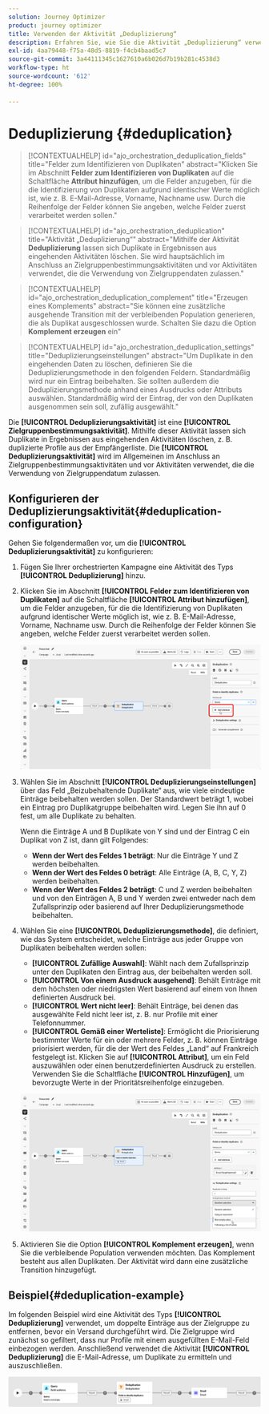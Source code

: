 ```yaml
---
solution: Journey Optimizer
product: journey optimizer
title: Verwenden der Aktivität „Deduplizierung“
description: Erfahren Sie, wie Sie die Aktivität „Deduplizierung“ verwenden.
exl-id: 4aa79448-f75a-48d5-8819-f4cb4baad5c7
source-git-commit: 3a44111345c1627610a6b026d7b19b281c4538d3
workflow-type: ht
source-wordcount: '612'
ht-degree: 100%

---
```



# Deduplizierung {#deduplication}

>[!CONTEXTUALHELP]
>id="ajo_orchestration_deduplication_fields"
>title="Felder zum Identifizieren von Duplikaten"
>abstract="Klicken Sie im Abschnitt **Felder zum Identifizieren von Duplikaten** auf die Schaltfläche **Attribut hinzufügen**, um die Felder anzugeben, für die die Identifizierung von Duplikaten aufgrund identischer Werte möglich ist, wie z. B. E-Mail-Adresse, Vorname, Nachname usw. Durch die Reihenfolge der Felder können Sie angeben, welche Felder zuerst verarbeitet werden sollen."

>[!CONTEXTUALHELP]
>id="ajo_orchestration_deduplication"
>title="Aktivität „Deduplizierung“"
>abstract="Mithilfe der Aktivität **Deduplizierung** lassen sich Duplikate in Ergebnissen aus eingehenden Aktivitäten löschen. Sie wird hauptsächlich im Anschluss an Zielgruppenbestimmungsaktivitäten und vor Aktivitäten verwendet, die die Verwendung von Zielgruppendaten zulassen."

>[!CONTEXTUALHELP]
>id="ajo_orchestration_deduplication_complement"
>title="Erzeugen eines Komplements"
>abstract="Sie können eine zusätzliche ausgehende Transition mit der verbleibenden Population generieren, die als Duplikat ausgeschlossen wurde. Schalten Sie dazu die Option **Komplement erzeugen** ein"

>[!CONTEXTUALHELP]
>id="ajo_orchestration_deduplication_settings"
>title="Deduplizierungseinstellungen"
>abstract="Um Duplikate in den eingehenden Daten zu löschen, definieren Sie die Deduplizierungsmethode in den folgenden Feldern. Standardmäßig wird nur ein Eintrag beibehalten. Sie sollten außerdem die Deduplizierungsmethode anhand eines Ausdrucks oder Attributs auswählen. Standardmäßig wird der Eintrag, der von den Duplikaten ausgenommen sein soll, zufällig ausgewählt."

Die **[!UICONTROL Deduplizierungsaktivität]** ist eine **[!UICONTROL Zielgruppenbestimmungsaktivität]**. Mithilfe dieser Aktivität lassen sich Duplikate in Ergebnissen aus eingehenden Aktivitäten löschen, z. B. duplizierte Profile aus der Empfängerliste. Die **[!UICONTROL Deduplizierungsaktivität]** wird im Allgemeinen im Anschluss an Zielgruppenbestimmungsaktivitäten und vor Aktivitäten verwendet, die die Verwendung von Zielgruppendatum zulassen.

## Konfigurieren der Deduplizierungsaktivität{#deduplication-configuration}

Gehen Sie folgendermaßen vor, um die **[!UICONTROL Deduplizierungsaktivität]** zu konfigurieren:


1. Fügen Sie Ihrer orchestrierten Kampagne eine Aktivität des Typs **[!UICONTROL Deduplizierung]** hinzu.

1. Klicken Sie im Abschnitt **[!UICONTROL Felder zum Identifizieren von Duplikaten]** auf die Schaltfläche **[!UICONTROL Attribut hinzufügen]**, um die Felder anzugeben, für die die Identifizierung von Duplikaten aufgrund identischer Werte möglich ist, wie z. B. E-Mail-Adresse, Vorname, Nachname usw. Durch die Reihenfolge der Felder können Sie angeben, welche Felder zuerst verarbeitet werden sollen.

   ![](../assets/deduplication-1.png)

1. Wählen Sie im Abschnitt **[!UICONTROL Deduplizierungseinstellungen]** über das Feld „Beizubehaltende Duplikate“ aus, wie viele eindeutige Einträge beibehalten werden sollen. Der Standardwert beträgt 1, wobei ein Eintrag pro Duplikatgruppe beibehalten wird. Legen Sie ihn auf 0 fest, um alle Duplikate zu behalten.

   Wenn die Einträge A und B Duplikate von Y sind und der Eintrag C ein Duplikat von Z ist, dann gilt Folgendes:

   * **Wenn der Wert des Feldes 1 beträgt**: Nur die Einträge Y und Z werden beibehalten.
   * **Wenn der Wert des Feldes 0 beträgt**: Alle Einträge (A, B, C, Y, Z) werden beibehalten.
   * **Wenn der Wert des Feldes 2 beträgt**: C und Z werden beibehalten und von den Einträgen A, B und Y werden zwei entweder nach dem Zufallsprinzip oder basierend auf Ihrer Deduplizierungsmethode beibehalten.

1. Wählen Sie eine **[!UICONTROL Deduplizierungsmethode]**, die definiert, wie das System entscheidet, welche Einträge aus jeder Gruppe von Duplikaten beibehalten werden sollen:

   * **[!UICONTROL Zufällige Auswahl]**: Wählt nach dem Zufallsprinzip unter den Duplikaten den Eintrag aus, der beibehalten werden soll.
   * **[!UICONTROL Von einem Ausdruck ausgehend]**: Behält Einträge mit dem höchsten oder niedrigsten Wert basierend auf einem von Ihnen definierten Ausdruck bei.
   * **[!UICONTROL Wert nicht leer]**: Behält Einträge, bei denen das ausgewählte Feld nicht leer ist, z. B. nur Profile mit einer Telefonnummer.
   * **[!UICONTROL Gemäß einer Werteliste]**: Ermöglicht die Priorisierung bestimmter Werte für ein oder mehrere Felder, z. B. können Einträge priorisiert werden, für die der Wert des Feldes „Land“ auf Frankreich festgelegt ist. Klicken Sie auf **[!UICONTROL Attribut]**, um ein Feld auszuwählen oder einen benutzerdefinierten Ausdruck zu erstellen. Verwenden Sie die Schaltfläche **[!UICONTROL Hinzufügen]**, um bevorzugte Werte in der Prioritätsreihenfolge einzugeben.

   ![](../assets/deduplication-2.png)

1. Aktivieren Sie die Option **[!UICONTROL Komplement erzeugen]**, wenn Sie die verbleibende Population verwenden möchten. Das Komplement besteht aus allen Duplikaten. Der Aktivität wird dann eine zusätzliche Transition hinzugefügt.

## Beispiel{#deduplication-example}

Im folgenden Beispiel wird eine Aktivität des Typs **[!UICONTROL Deduplizierung]** verwendet, um doppelte Einträge aus der Zielgruppe zu entfernen, bevor ein Versand durchgeführt wird. Die Zielgruppe wird zunächst so gefiltert, dass nur Profile mit einem ausgefüllten E-Mail-Feld einbezogen werden. Anschließend verwendet die Aktivität **[!UICONTROL Deduplizierung]** die E-Mail-Adresse, um Duplikate zu ermitteln und auszuschließen.

![](../assets/deduplication-3.png)
